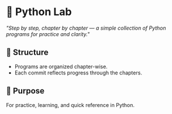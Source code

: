 # 🐍 Python Lab  

*"Step by step, chapter by chapter — a simple collection of Python programs for practice and clarity."*  

## 📂 Structure  
- Programs are organized chapter-wise.  
- Each commit reflects progress through the chapters.  

## 📝 Purpose  
For practice, learning, and quick reference in Python.  
